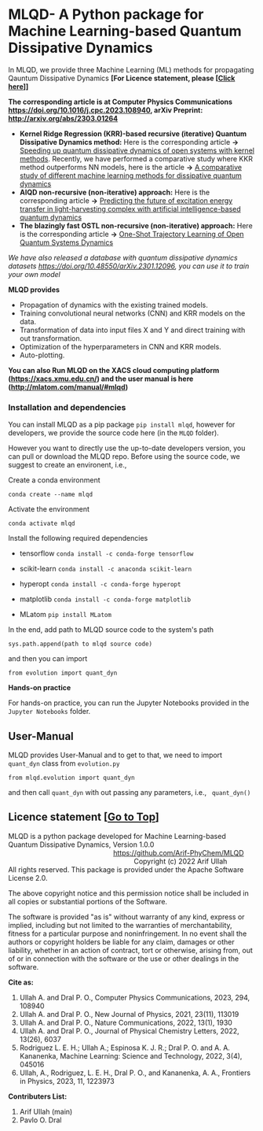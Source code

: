 # MLQD- A Python package for Machine Learning-based Quantum Dissipative Dynamics <a name="Top"></a>
In MLQD, we provide three Machine Learning (ML) methods for propagating Qauntum Dissipative Dynamics **[For Licence statement, please [[Click here](#licence)]]**

**The corresponding article is at Computer Physics Communications https://doi.org/10.1016/j.cpc.2023.108940,   arXiv Preprint: http://arxiv.org/abs/2303.01264**

* **Kernel Ridge Regression (KRR)-based recursive (iterative) Quantum Dissipative Dynamics method:** Here is the corresponding article $\boldsymbol{\rightarrow}$ [Speeding up quantum dissipative dynamics of open systems with kernel methods](https://iopscience.iop.org/article/10.1088/1367-2630/ac3261 "Named link title"). Recently, we have performed a comparative study where KKR method outperforms NN models, here is the article $\boldsymbol{\rightarrow}$ [A comparative study of different machine learning methods for dissipative quantum dynamics](https://dx.doi.org/10.1088/2632-2153/ac9a9d "Named link title")
* **AIQD non-recursive  (non-iterative) approach:** Here is the corresponding article $\boldsymbol{\rightarrow}$ [Predicting the future of excitation energy transfer in light-harvesting complex with artificial intelligence-based quantum dynamics](https://doi.org/10.1038/s41467-022-29621-w "Named link title") 
* **The blazingly fast OSTL non-recursive (non-iterative) approach:** Here is the corresponding article $\boldsymbol{\rightarrow}$ [One-Shot Trajectory Learning of Open Quantum Systems Dynamics]( https://doi.org/10.1021/acs.jpclett.2c01242 "Named link title")

*We have also released a database with quantum dissipative dynamics datasets https://doi.org/10.48550/arXiv.2301.12096, you can use it to train your own model*

**MLQD provides**

* Propagation of dynamics with the existing trained models.
* Training convolutional neural networks (CNN) and KRR models on the data.
* Transformation of data into input files X and Y and direct training with out transformation.
* Optimization of the hyperparameters in CNN and KRR models.
* Auto-plotting.

**You can also Run MLQD on the XACS cloud computing platform (https://xacs.xmu.edu.cn/) and the user manual is here (http://mlatom.com/manual/#mlqd)**

### Installation and dependencies

You can install MLQD as a pip package ```pip install mlqd```, however for developers, we provide the source code here (in the ``MLQD`` folder). 


However you want to directly use the up-to-date developers version, you can pull or download the MLQD repo. Before using the source code, we suggest to create an environent, i.e., 

Create a conda environment 

```conda create --name mlqd```

Activate the environment

```conda activate mlqd```

Install the following required dependencies

* tensorflow  ```conda install -c conda-forge tensorflow```

* scikit-learn ```conda install -c anaconda scikit-learn```

* hyperopt ```conda install -c conda-forge hyperopt```

* matplotlib ```conda install -c conda-forge matplotlib```

* MLatom ```pip install MLatom```

In the end, add path to MLQD source code to the system's path

```sys.path.append(path to mlqd source code)```

and then you can import 


```from evolution import quant_dyn```



**Hands-on practice**

For hands-on practice, you can run the Jupyter Notebooks provided in the ``Jupyter Notebooks`` folder. 



## User-Manual

MLQD provides User-Manual and to get to that, we need to import ```quant_dyn``` class from ```evolution.py```

``` from mlqd.evolution import quant_dyn ```

and then call ```quant_dyn``` with out passing any parameters, i.e.,  ``` quant_dyn()``` 


## Licence statement <a name="licence"></a> [[Go to Top](#Top)]

MLQD is a python package developed for Machine Learning-based Quantum Dissipative Dynamics, Version 1.0.0  
&emsp;&emsp;&emsp;&emsp;&emsp;&emsp;&emsp;&emsp;&emsp;&emsp;&emsp;&emsp;&emsp;&emsp;&emsp;  https://github.com/Arif-PhyChem/MLQD  
&emsp;&emsp;&emsp;&emsp;&emsp;&emsp;&emsp;&emsp;&emsp;&emsp;&emsp;&emsp;&emsp;&emsp;&emsp;&emsp;&emsp;&emsp;   Copyright (c) 2022 Arif Ullah  
All rights reserved. This package is provided under the Apache Software License 2.0. 

The above copyright notice and this permission notice shall be included in all copies or substantial portions of the Software.  

The software is provided "as is" without warranty of any kind, express or implied, including but not limited to the warranties of merchantability, fitness for a particular purpose and noninfringement. In no event shall the authors or copyright holders be liable for any claim, damages or other liability, whether in an action of contract, tort or otherwise, arising from, out of or in connection with the software or the use or other dealings in the software.   
                                         
 **Cite as:**
1) Ullah A. and Dral P. O., Computer Physics Communications, 2023, 294, 108940
2) Ullah A. and Dral P. O., New Journal of Physics, 2021, 23(11), 113019
3) Ullah A. and Dral P. O., Nature Communications, 2022, 13(1), 1930
4) Ullah A. and Dral P. O., Journal of Physical Chemistry Letters, 2022, 13(26), 6037
5) Rodriguez L. E. H.; Ullah A.; Espinosa K. J. R.; Dral P. O. and A. A. Kananenka, Machine Learning: Science and Technology, 2022, 3(4), 045016
6) Ullah, A., Rodriguez, L. E. H., Dral P. O., and Kananenka, A. A., Frontiers in Physics, 2023, 11, 1223973


**Contributers List:**
1) Arif Ullah (main)  
2) Pavlo O. Dral
